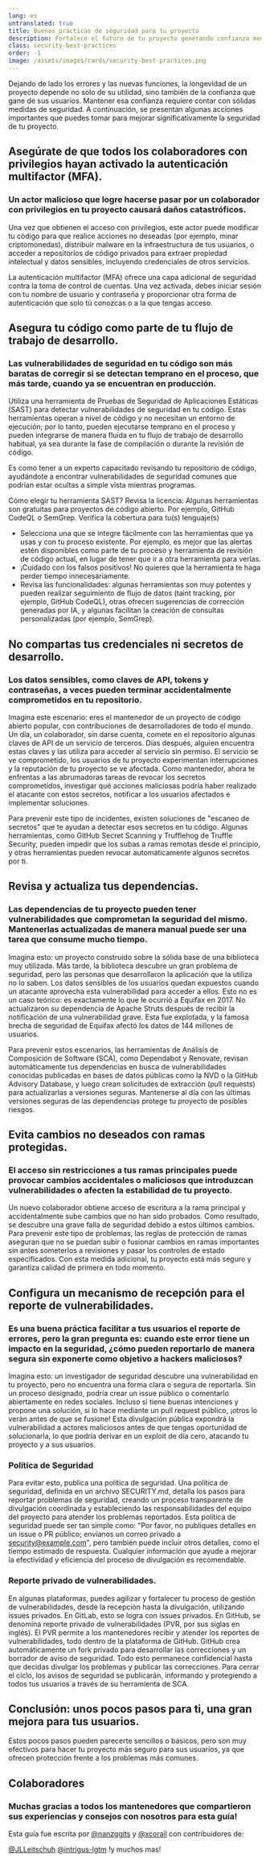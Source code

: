 ```yaml
---
lang: es
untranslated: true
title: Buenas prácticas de seguridad para tu proyecto
description: Fortalece el futuro de tu proyecto generando confianza mediante prácticas esenciales de seguridad — desde la autenticación multifactor (MFA) y el análisis de código hasta la gestión segura de dependencias y la notificación privada de vulnerabilidades.
class: security-best-practices
order: -1
image: /assets/images/cards/security-best-practices.png
---
```


Dejando de lado los errores y las nuevas funciones, la longevidad de un proyecto depende no solo de su utilidad, sino también de la confianza que gane de sus usuarios. Mantener esa confianza requiere contar con sólidas medidas de seguridad. A continuación, se presentan algunas acciones importantes que puedes tomar para mejorar significativamente la seguridad de tu proyecto.

## Asegúrate de que todos los colaboradores con privilegios hayan activado la autenticación multifactor (MFA).

### Un actor malicioso que logre hacerse pasar por un colaborador con privilegios en tu proyecto causará daños catastróficos.

Una vez que obtienen el acceso con privilegios, este actor puede modificar tu código para que realice acciones no deseadas (por ejemplo, minar criptomonedas), distribuir malware en la infraestructura de tus usuarios, o acceder a repositorios de código privados para extraer propiedad intelectual y datos sensibles, incluyendo credenciales de otros servicios.

La autenticación multifactor (MFA) ofrece una capa adicional de seguridad contra la toma de control de cuentas. Una vez activada, debes iniciar sesión con tu nombre de usuario y contraseña y proporcionar otra forma de autenticación que solo tú conozcas o a la que tengas acceso.

## Asegura tu código como parte de tu flujo de trabajo de desarrollo.

### Las vulnerabilidades de seguridad en tu código son más baratas de corregir si se detectan temprano en el proceso, que más tarde, cuando ya se encuentran en producción.

Utiliza una herramienta de Pruebas de Seguridad de Aplicaciones Estáticas (SAST) para detectar vulnerabilidades de seguridad en tu código. Estas herramientas operan a nivel de código y no necesitan un entorno de ejecución; por lo tanto, pueden ejecutarse temprano en el proceso y pueden integrarse de manera fluida en tu flujo de trabajo de desarrollo habitual, ya sea durante la fase de compilación o durante la revisión de código.

Es como tener a un experto capacitado revisando tu repositorio de código, ayudándote a encontrar vulnerabilidades de seguridad comunes que podrían estar ocultas a simple vista mientras programas.

Cómo elegir tu herramienta SAST?
Revisa la licencia: Algunas herramientas son gratuitas para proyectos de código abierto. Por ejemplo, GitHub CodeQL o SemGrep.
Verifica la cobertura para tu(s) lenguaje(s)

* Selecciona una que se integre fácilmente con las herramientas que ya usas y con tu proceso existente. Por ejemplo, es mejor que las alertas estén disponibles como parte de tu proceso y herramienta de revisión de código actual, en lugar de tener que ir a otra herramienta para verlas.
* ¡Cuidado con los falsos positivos! No quieres que la herramienta te haga perder tiempo innecesariamente.
* Revisa las funcionalidades: algunas herramientas son muy potentes y pueden realizar seguimiento de flujo de datos (taint tracking, por ejemplo, GitHub CodeQL), otras ofrecen sugerencias de corrección generadas por IA, y algunas facilitan la creación de consultas personalizadas (por ejemplo, SemGrep). 

## No compartas tus credenciales ni secretos de desarrollo.

### Los datos sensibles, como claves de API, tokens y contraseñas, a veces pueden terminar accidentalmente comprometidos en tu repositorio.

Imagina este escenario: eres el mantenedor de un proyecto de código abierto popular, con contribuciones de desarrolladores de todo el mundo. Un día, un colaborador, sin darse cuenta, comete en el repositorio algunas claves de API de un servicio de terceros. Días después, alguien encuentra estas claves y las utiliza para acceder al servicio sin permiso. El servicio se ve comprometido, los usuarios de tu proyecto experimentan interrupciones y la reputación de tu proyecto se ve afectada. Como mantenedor, ahora te enfrentas a las abrumadoras tareas de revocar los secretos comprometidos, investigar qué acciones maliciosas podría haber realizado el atacante con estos secretos, notificar a los usuarios afectados e implementar soluciones.

Para prevenir este tipo de incidentes, existen soluciones de "escaneo de secretos" que te ayudan a detectar esos secretos en tu código. Algunas herramientas, como GitHub Secret Scanning y Trufflehog de Truffle Security, pueden impedir que los subas a ramas remotas desde el principio, y otras herramientas pueden revocar automáticamente algunos secretos por ti.

## Revisa y actualiza tus dependencias.

### Las dependencias de tu proyecto pueden tener vulnerabilidades que comprometan la seguridad del mismo. Mantenerlas actualizadas de manera manual puede ser una tarea que consume mucho tiempo.

Imagina esto: un proyecto construido sobre la sólida base de una biblioteca muy utilizada. Más tarde, la biblioteca descubre un gran problema de seguridad, pero las personas que desarrollaron la aplicación que la utiliza no lo saben. Los datos sensibles de los usuarios quedan expuestos cuando un atacante aprovecha esta vulnerabilidad para acceder a ellos. Esto no es un caso teórico: es exactamente lo que le ocurrió a Equifax en 2017. No actualizaron su dependencia de Apache Struts después de recibir la notificación de una vulnerabilidad grave. Esta fue explotada, y la famosa brecha de seguridad de Equifax afectó los datos de 144 millones de usuarios.

Para prevenir estos escenarios, las herramientas de Análisis de Composición de Software (SCA), como Dependabot y Renovate, revisan automáticamente tus dependencias en busca de vulnerabilidades conocidas publicadas en bases de datos públicas como la NVD o la GitHub Advisory Database, y luego crean solicitudes de extracción (pull requests) para actualizarlas a versiones seguras. Mantenerse al día con las últimas versiones seguras de las dependencias protege tu proyecto de posibles riesgos.

## Evita cambios no deseados con ramas protegidas.

### El acceso sin restricciones a tus ramas principales puede provocar cambios accidentales o maliciosos que introduzcan vulnerabilidades o afecten la estabilidad de tu proyecto.

Un nuevo colaborador obtiene acceso de escritura a la rama principal y accidentalmente sube cambios que no han sido probados. Como resultado, se descubre una grave falla de seguridad debido a estos últimos cambios. Para prevenir este tipo de problemas, las reglas de protección de ramas aseguran que no se puedan subir o fusionar cambios en ramas importantes sin antes someterlos a revisiones y pasar los controles de estado especificados. Con esta medida adicional, tu proyecto está más seguro y garantiza calidad de primera en todo momento.

## Configura un mecanismo de recepción para el reporte de vulnerabilidades.

### Es una buena práctica facilitar a tus usuarios el reporte de errores, pero la gran pregunta es: cuando este error tiene un impacto en la seguridad, ¿cómo pueden reportarlo de manera segura sin exponerte como objetivo a hackers maliciosos?

Imagina esto: un investigador de seguridad descubre una vulnerabilidad en tu proyecto, pero no encuentra una forma clara o segura de reportarla. Sin un proceso designado, podría crear un issue público o comentarlo abiertamente en redes sociales. Incluso si tiene buenas intenciones y propone una solución, si lo hace mediante un pull request público, ¡otros lo verán antes de que se fusione! Esta divulgación pública expondrá la vulnerabilidad a actores maliciosos antes de que tengas oportunidad de solucionarla, lo que podría derivar en un exploit de día cero, atacando tu proyecto y a sus usuarios.

### Política de Seguridad

Para evitar esto, publica una política de seguridad. Una política de seguridad, definida en un archivo SECURITY.md, detalla los pasos para reportar problemas de seguridad, creando un proceso transparente de divulgación coordinada y estableciendo las responsabilidades del equipo del proyecto para atender los problemas reportados. Esta política de seguridad puede ser tan simple como: "Por favor, no publiques detalles en un issue o PR público; envíanos un correo privado a security@example.com", pero también puede incluir otros detalles, como el tiempo estimado de respuesta. Cualquier información que ayude a mejorar la efectividad y eficiencia del proceso de divulgación es recomendable.

### Reporte privado de vulnerabilidades.

En algunas plataformas, puedes agilizar y fortalecer tu proceso de gestión de vulnerabilidades, desde la recepción hasta la divulgación, utilizando issues privados. En GitLab, esto se logra con issues privados. En GitHub, se denomina reporte privado de vulnerabilidades (PVR, por sus siglas en inglés). El PVR permite a los mantenedores recibir y atender los reportes de vulnerabilidades, todo dentro de la plataforma de GitHub. GitHub crea automáticamente un fork privado para desarrollar las correcciones y un borrador de aviso de seguridad. Todo esto permanece confidencial hasta que decidas divulgar los problemas y publicar las correcciones. Para cerrar el ciclo, los avisos de seguridad se publicarán, informando y protegiendo a todos tus usuarios a través de su herramienta de SCA.

## Conclusión: unos pocos pasos para ti, una gran mejora para tus usuarios.

Estos pocos pasos pueden parecerte sencillos o básicos, pero son muy efectivos para hacer tu proyecto más seguro para sus usuarios, ya que ofrecen protección frente a los problemas más comunes.

## Colaboradores

### Muchas gracias a todos los mantenedores que compartieron sus experiencias y consejos con nosotros para esta guía!

Esta guía fue escrita por [@nanzggits](https://github.com/nanzggits) y [@xcorail](https://github.com/xcorail) con contribuidores de: 

[@JLLeitschuh](https://github.com/JLLeitschuh)
[@intrigus-lgtm](https://github.com/intrigus-lgtm) !y muchos mas!
